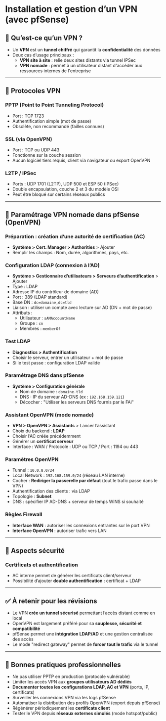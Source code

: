 # Installation et gestion d’un VPN (avec pfSense)
## 🔐 Qu’est-ce qu’un VPN ?

- Un **VPN** est un **tunnel chiffré** qui garantit la **confidentialité** des données
- Deux cas d’usage principaux :
    - **VPN site à site** : relie deux sites distants via tunnel IPSec
    - **VPN nomade** : permet à un utilisateur distant d'accéder aux ressources internes de l'entreprise

---

## 📶 Protocoles VPN

### PPTP (Point to Point Tunneling Protocol)

- Port : TCP 1723
- Authentification simple (mot de passe)
- Obsolète, non recommandé (failles connues)

### SSL (via OpenVPN)

- Port : TCP ou UDP 443
- Fonctionne sur la couche session
- Aucun logiciel tiers requis, client via navigateur ou export OpenVPN

### L2TP / IPSec

- Ports : UDP 1701 (L2TP), UDP 500 et ESP 50 (IPSec)
- Double encapsulation, couche 2 et 3 du modèle OSI
- Peut être bloqué sur certains réseaux publics

---

## 🔧 Paramétrage VPN nomade dans pfSense (OpenVPN)

### Préparation : création d’une autorité de certification (AC)

- **Système > Cert. Manager > Authorities** > Ajouter
- Remplir les champs : Nom, durée, algorithmes, pays, etc.

### Configuration LDAP (connexion à l’AD)

- **Système > Gestionnaire d’utilisateurs > Serveurs d’authentification** > Ajouter
- Type : LDAP
- Adresse IP du contrôleur de domaine (AD)
- Port : 389 (LDAP standard)
- Base DN : `dc=domaine,dc=tld`
- Liaison : utiliser un compte avec lecture sur AD (DN + mot de passe)
- Attributs :
    - Utilisateur : `sAMAccountName`
    - Groupe : `cn`
    - Membres : `memberOf`

### Test LDAP

- **Diagnostics > Authentification**
- Choisir le serveur, entrer un utilisateur + mot de passe
- Si le test passe : configuration LDAP valide

### Paramétrage DNS dans pfSense

- **Système > Configuration générale**
    - Nom de domaine : `domaine.tld`
    - DNS : IP du serveur AD-DNS (ex : `192.168.159.121`)
    - Décocher : "Utiliser les serveurs DNS fournis par le FAI"

### Assistant OpenVPN (mode nomade)

- **VPN > OpenVPN > Assistants** > Lancer l’assistant
- Choix du backend : **LDAP**
- Choisir l’AC créée précédemment
- Générer un **certificat serveur**
- Interface : WAN / Protocole : UDP ou TCP / Port : 1194 ou 443

### Paramètres OpenVPN

- Tunnel : `10.0.8.0/24`
- Local Network : `192.168.159.0/24` (réseau LAN interne)
- Cocher : **Rediriger la passerelle par défaut** (tout le trafic passe dans le VPN)
- Authentification des clients : via LDAP
- Topologie : **Subnet**
- DNS : spécifier IP AD-DNS + serveur de temps WINS si souhaité

### Règles Firewall

- **Interface WAN** : autoriser les connexions entrantes sur le port VPN
- **Interface OpenVPN** : autoriser trafic vers LAN

---

## 🔐 Aspects sécurité

### Certificats et authentification

- AC interne permet de générer les certificats client/serveur
- Possibilité d’ajouter **double authentification** : certificat + LDAP

---

## ✅ À retenir pour les révisions

- Le VPN **crée un tunnel sécurisé** permettant l’accès distant comme en local
- OpenVPN est largement préféré pour sa **souplesse, sécurité et compatibilité**
- pfSense permet une **intégration LDAP/AD** et une gestion centralisée des accès
- Le mode "redirect gateway" permet de **forcer tout le trafic** via le tunnel

---

## 📌 Bonnes pratiques professionnelles

- Ne pas utiliser PPTP en production (protocole vulnérable)
- Limiter les accès VPN aux **groupes utilisateurs AD dédiés**
- **Documenter toutes les configurations LDAP, AC et VPN** (ports, IP, certificats)
- Surveiller les connexions VPN via les logs pfSense
- Automatiser la distribution des profils OpenVPN (export depuis pfSense)
- Régénérer périodiquement les **certificats client**
- Tester le VPN depuis **réseaux externes simulés** (mode hotspot/public)